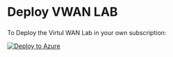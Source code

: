 
# Deploy VWAN LAB
###
To Deploy the Virtul WAN Lab in your own subscription:

[![Deploy to Azure](https://aka.ms/deploytoazurebutton)](https://portal.azure.com/#create/Microsoft.Template/uri/https%3A%2F%2Fraw.githubusercontent.com%2Fmgodfre3%2Fazure-networking-lab%2Fmain%2FvWan%2Fvwan.json)
